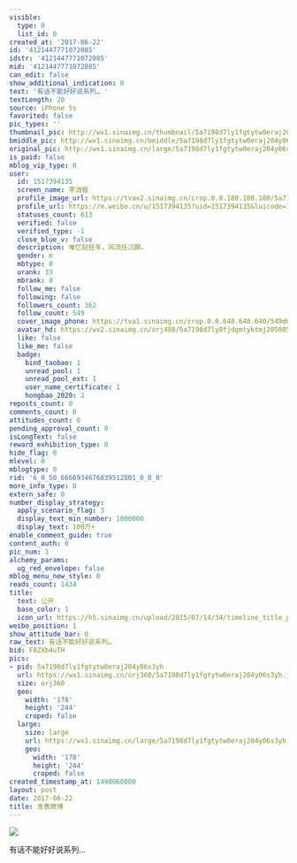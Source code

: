 ```yaml
---
visible:
  type: 0
  list_id: 0
created_at: '2017-06-22'
id: '4121447771072085'
idstr: '4121447771072085'
mid: '4121447771072085'
can_edit: false
show_additional_indication: 0
text: '有话不能好好说系列… '
textLength: 20
source: iPhone 5s
favorited: false
pic_types: ''
thumbnail_pic: http://wx1.sinaimg.cn/thumbnail/5a7198d7ly1fgtytw0eraj204y06s3yh.jpg
bmiddle_pic: http://wx1.sinaimg.cn/bmiddle/5a7198d7ly1fgtytw0eraj204y06s3yh.jpg
original_pic: http://wx1.sinaimg.cn/large/5a7198d7ly1fgtytw0eraj204y06s3yh.jpg
is_paid: false
mblog_vip_type: 0
user:
  id: 1517394135
  screen_name: 李消极
  profile_image_url: https://tvax2.sinaimg.cn/crop.0.0.180.180.180/5a7198d7ly8fjdgmtyktmj20500500so.jpg?KID=imgbed,tva&Expires=1606399421&ssig=Xcnm26Cvi6
  profile_url: https://m.weibo.cn/u/1517394135?uid=1517394135&luicode=10000011&lfid=2304131517394135_-_WEIBO_SECOND_PROFILE_WEIBO
  statuses_count: 613
  verified: false
  verified_type: -1
  close_blue_v: false
  description: 唯忆轻狂年，风流任沉醉。
  gender: m
  mbtype: 0
  urank: 33
  mbrank: 0
  follow_me: false
  following: false
  followers_count: 362
  follow_count: 549
  cover_image_phone: https://tva1.sinaimg.cn/crop.0.0.640.640.640/549d0121tw1egm1kjly3jj20hs0hsq4f.jpg
  avatar_hd: https://wx2.sinaimg.cn/orj480/5a7198d7ly8fjdgmtyktmj20500500so.jpg
  like: false
  like_me: false
  badge:
    bind_taobao: 1
    unread_pool: 1
    unread_pool_ext: 1
    user_name_certificate: 1
    hongbao_2020: 2
reposts_count: 0
comments_count: 0
attitudes_count: 0
pending_approval_count: 0
isLongText: false
reward_exhibition_type: 0
hide_flag: 0
mlevel: 0
mblogtype: 0
rid: '6_0_50_6666934676839512801_0_0_0'
more_info_type: 0
extern_safe: 0
number_display_strategy:
  apply_scenario_flag: 3
  display_text_min_number: 1000000
  display_text: 100万+
enable_comment_guide: true
content_auth: 0
pic_num: 1
alchemy_params:
  ug_red_envelope: false
mblog_menu_new_style: 0
reads_count: 1434
title:
  text: 公开
  base_color: 1
  icon_url: https://h5.sinaimg.cn/upload/2015/07/14/34/timeline_title_public_default.png
weibo_position: 1
show_attitude_bar: 0
raw_text: 有话不能好好说系列… ​​​
bid: F8ZXb4uTH
pics:
- pid: 5a7198d7ly1fgtytw0eraj204y06s3yh
  url: https://wx1.sinaimg.cn/orj360/5a7198d7ly1fgtytw0eraj204y06s3yh.jpg
  size: orj360
  geo:
    width: '178'
    height: '244'
    croped: false
  large:
    size: large
    url: https://wx1.sinaimg.cn/large/5a7198d7ly1fgtytw0eraj204y06s3yh.jpg
    geo:
      width: '178'
      height: '244'
      croped: false
created_timestamp_at: 1498060800
layout: post
date: 2017-06-22
title: 发表微博
---
```


![](https://image.baidu.com/search/down?url=http://wx1.sinaimg.cn/large/5a7198d7ly1fgtytw0eraj204y06s3yh.jpg)

有话不能好好说系列… 

